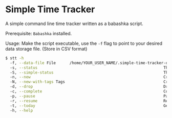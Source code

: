 # Simple Time Tracker

A simple command line time tracker written as a babashka script.

Prerequisite:
`Babashka` installed.

Usage:
Make the script executable, use the `-f` flag to point to your desired data storage file. (Store in CSV format)

```bash
$ stt -h
  -f, --data-file File      /home/YOUR_USER_NAME/.simple-time-tracker-data.csv  The file to store all data.
  -s, --status                                                       The running session.
  -S, --simple-status                                                The running session simple information.
  -n, --new                                                          Create a new session.
  -N, --new-with-tags Tags                                           Create a new session with tags, divided by comma, surrounded by double quote. ("tag1, tag2")
  -d, --drop                                                         Drop the current session.
  -c, --complete                                                     Complete the current session.
  -p, --pause                                                        Pause the current session.
  -r, --resume                                                       Resume paused session,
  -t, --today                                                        Get summary of today.
  -h, --help
```
